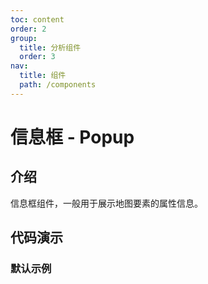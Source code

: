 ```yaml
---
toc: content
order: 2
group:
  title: 分析组件
  order: 3
nav:
  title: 组件
  path: /components
---
```


# 信息框 - Popup

## 介绍

信息框组件，一般用于展示地图要素的属性信息。

## 代码演示

### 默认示例

<code src="./demos/default.tsx" defaultShowCode></code>

<API></API>
